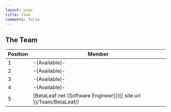 ```yaml
---
layout: page
title: Team
comments: false
---
```



## The Team

|Position|Member|
|---|---|
|1|-{Available}-|
|2|-{Available}-|
|3|-{Available}-|
|4|-{Available}-|
|5|[BetaLeaf.net [Software Engineer]]({{ site.url }}/Team/BetaLeaf/)|